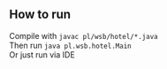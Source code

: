 ## How to run
Compile with `javac pl/wsb/hotel/*.java`  
Then run `java pl.wsb.hotel.Main`  
Or just run via IDE

